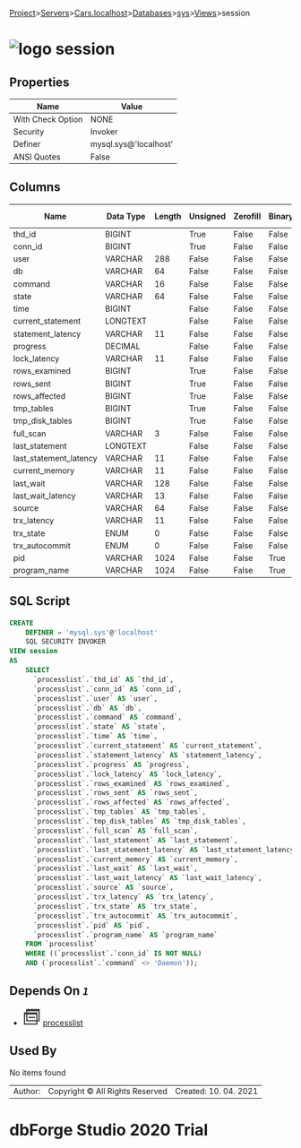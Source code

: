 [Project](../../../../../startpage.md)>[Servers](../../../../Servers.md)>[Cars.localhost](../../../Cars.localhost.md)>[Databases](../../Databases.md)>[sys](../sys.md)>[Views](Views.md)>session


# ![logo](../../../../../Images/view64.svg) session


## <a name="#Properties"></a>Properties
|Name|Value|
|---|---|
|With Check Option|NONE|
|Security|Invoker|
|Definer|mysql.sys@'localhost'|
|ANSI Quotes|False|


## <a name="#Columns"></a>Columns
|Name|Data Type|Length|Unsigned|Zerofill|Binary|Not Null|
|---|---|---|---|---|---|---|
|thd_id|BIGINT||True|False|False|True|
|conn_id|BIGINT||True|False|False|False|
|user|VARCHAR|288|False|False|False|False|
|db|VARCHAR|64|False|False|False|False|
|command|VARCHAR|16|False|False|False|False|
|state|VARCHAR|64|False|False|False|False|
|time|BIGINT||False|False|False|False|
|current_statement|LONGTEXT||False|False|False|False|
|statement_latency|VARCHAR|11|False|False|False|False|
|progress|DECIMAL||False|False|False|False|
|lock_latency|VARCHAR|11|False|False|False|False|
|rows_examined|BIGINT||True|False|False|False|
|rows_sent|BIGINT||True|False|False|False|
|rows_affected|BIGINT||True|False|False|False|
|tmp_tables|BIGINT||True|False|False|False|
|tmp_disk_tables|BIGINT||True|False|False|False|
|full_scan|VARCHAR|3|False|False|False|True|
|last_statement|LONGTEXT||False|False|False|False|
|last_statement_latency|VARCHAR|11|False|False|False|False|
|current_memory|VARCHAR|11|False|False|False|False|
|last_wait|VARCHAR|128|False|False|False|False|
|last_wait_latency|VARCHAR|13|False|False|False|False|
|source|VARCHAR|64|False|False|False|False|
|trx_latency|VARCHAR|11|False|False|False|False|
|trx_state|ENUM|0|False|False|False|False|
|trx_autocommit|ENUM|0|False|False|False|False|
|pid|VARCHAR|1024|False|False|True|False|
|program_name|VARCHAR|1024|False|False|True|False|

## <a name="#SqlScript"></a>SQL Script
```SQL
CREATE 
	DEFINER = 'mysql.sys'@'localhost'
	SQL SECURITY INVOKER
VIEW session
AS
	SELECT
	  `processlist`.`thd_id` AS `thd_id`,
	  `processlist`.`conn_id` AS `conn_id`,
	  `processlist`.`user` AS `user`,
	  `processlist`.`db` AS `db`,
	  `processlist`.`command` AS `command`,
	  `processlist`.`state` AS `state`,
	  `processlist`.`time` AS `time`,
	  `processlist`.`current_statement` AS `current_statement`,
	  `processlist`.`statement_latency` AS `statement_latency`,
	  `processlist`.`progress` AS `progress`,
	  `processlist`.`lock_latency` AS `lock_latency`,
	  `processlist`.`rows_examined` AS `rows_examined`,
	  `processlist`.`rows_sent` AS `rows_sent`,
	  `processlist`.`rows_affected` AS `rows_affected`,
	  `processlist`.`tmp_tables` AS `tmp_tables`,
	  `processlist`.`tmp_disk_tables` AS `tmp_disk_tables`,
	  `processlist`.`full_scan` AS `full_scan`,
	  `processlist`.`last_statement` AS `last_statement`,
	  `processlist`.`last_statement_latency` AS `last_statement_latency`,
	  `processlist`.`current_memory` AS `current_memory`,
	  `processlist`.`last_wait` AS `last_wait`,
	  `processlist`.`last_wait_latency` AS `last_wait_latency`,
	  `processlist`.`source` AS `source`,
	  `processlist`.`trx_latency` AS `trx_latency`,
	  `processlist`.`trx_state` AS `trx_state`,
	  `processlist`.`trx_autocommit` AS `trx_autocommit`,
	  `processlist`.`pid` AS `pid`,
	  `processlist`.`program_name` AS `program_name`
	FROM `processlist`
	WHERE ((`processlist`.`conn_id` IS NOT NULL)
	AND (`processlist`.`command` <> 'Daemon'));
```

## <a name="#DependsOn"></a>Depends On _`1`_
- ![View](../../../../../Images/view.svg) [processlist](processlist.md)


## <a name="#UsedBy"></a>Used By
No items found

||||
|---|---|---|
|Author: |Copyright © All Rights Reserved|Created: 10. 04. 2021|
# dbForge Studio 2020 Trial
